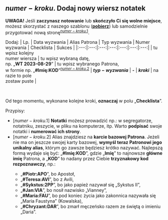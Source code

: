 ## <span class="step-number">$numer-kroku$.</span> Dodaj nowy wiersz notatek
**UWAGA!** Jeśli **zaczynasz notowanie** lub **skończyło Ci się wolne miejsce**, możesz skorzystać z naszego szablonu ([**pobierz**](pl/pdf/notatki.pdf)) lub samodzielnie przygotować nową stronę<sup class="tip">[$numer-kroku$.1](#tip-$numer-kroku$-1)</sup>.

Dodaj:
| Lp. | Data wyzwania | Alias Patrona | Typ wyzwania | Numer wyzwania | Checklista | Sukces |
|:---:|:---:|:---:|:---:|:---:|:---:|:---:|
| tu wpisz kolejny<br />numer wiersza | tu wpisz wybraną datę,<br />np. „**WT 2023-08-29**” | tu wpisz wybranego Patrona,<br />w formie np. „**#Imię:KOD**”<sup class="tip">[$numer-kroku$.2](#tip-$numer-kroku$-2)</sup> | **$typ-wyzwania$** | **-** | **$kroki$** | na razie to pole<br />zostaw puste |

<br />

Od tego momentu, wykonane kolejne kroki, **oznaczaj** w polu „**Checklista**”.

<span class="hidden-tips">
Przypisy:

- <span id="tip-$numer-kroku$-1">[$numer-kroku$.1] **Notatki** możesz prowadzić np.: w segregatorze, notatniku, zeszycie, w pliku na komputerze, itp. Warto **podpisać** swoje notatki i **numerować ich strony**.</span>
- <span id="tip-$numer-kroku$-2">[$numer-kroku$.2] Alias znajdziesz na **karcie bazowej Patrona**. Jeżeli nie ma on jeszcze swojej karty bazowej, **wymyśl teraz Patronowi jego unikalny alias**, którym go zawsze będziesz krótko nazywać. Najlepszą formą wydaje się być: „**#Imię:KOD**”, gdzie „**Imię**” to najnowsze **główne imię** Patrona, a „**KOD**” to nadany przez Ciebie **trzyznakowy kod rozpoznawczy**, np.:
  - „**#Piotr:APO**”, bo Apostoł,
  - „**#Teresa:AVI**”, bo z Avili,
  - „**#Sykstus:2PP**”, bo jako papież nazywał się „Sykstus II”,
  - „**#Jan:VIA**”, bo nosił nazwisko „Vianney”,
  - „**#Maria:FAU**”, bo pod koniec życia jako zakonnica nazywała się „Maria Faustyna” (Kowalska),
  - „**#Chryzant:DAR**”, bo zmarł męczeńsko razem ze świętą o imieniu „Daria”.
  </span>

</span>

